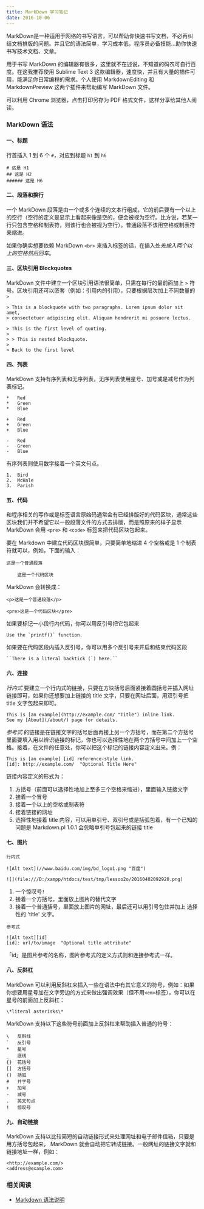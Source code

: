 ```yaml
---
title: MarkDown 学习笔记
date: 2016-10-06
---
```


MarkDown是一种适用于网络的书写语言，可以帮助你快速书写文档，不必再纠结文档排版的问题。并且它的语法简单，学习成本低，程序员必备技能...助你快速书写技术文档、文章。

用于书写 MarkDown 的编辑器有很多，这里就不在述说，不知道的码农可自行百度。在这我推荐使用 Sublime Text 3 这款编辑器，速度快，并且有大量的插件可用，能满足你日常编程的需求。个人使用 MarkdownEditing 和 MarkdownPreview 这两个插件来帮助编写 MarkDown 文件。

可以利用 Chrome 浏览器，点击打印另存为 PDF 格式文件，这样分享给其他人阅读。

### MarkDown 语法

#### 一、标题

行首插入 1 到 6 个 `#`，对应到标题 `h1` 到 `h6`

```
# 这是 H1
## 这是 H2
###### 这是 H6
```

#### 二、段落和换行

一个 MarkDown 段落是由一个或多个连续的文本行组成，它的前后要有一个以上的空行（空行的定义是显示上看起来像是空的，便会被视为空行。比方说，若某一行只包含空格和制表符，则该行也会被视为空行）。普通段落不该用空格或制表符来缩进。

如果你确实想要依赖 MarkDown `<br>` 来插入标签的话，在插入处*先按入两个以上的空格然后回车*。

#### 三、区块引用 Blockquotes

MarkDown 文件中建立一个区块引用语法很简单，只需在每行的最前面加上 `>` 符号。区块引用还可以嵌套（例如：引用内的引用），只要根据层次加上不同数量的 `>`

```
> This is a blockquote with two paragraphs. Lorem ipsum dolor sit amet,
> consectetuer adipiscing elit. Aliquam hendrerit mi posuere lectus.

> This is the first level of quoting.
>
> > This is nested blockquote.
>
> Back to the first level
```

#### 四、列表
MarkDown 支持有序列表和无序列表，无序列表使用星号、加号或是减号作为列表标记。

```
*   Red
*   Green
*   Blue

+   Red
+   Green
+   Blue

-   Red
-   Green
-   Blue
```

有序列表则使用数字接着一个英文句点。
```
1.  Bird
2.  McHale
3.  Parish
```

#### 五、代码

和程序相关的写作或是标签语言原始码通常会有已经排版好的代码区块，通常这些区块我们并不希望它以一般段落文件的方式去排版，而是照原来的样子显示 MarkDown 会用 `<pre>` 和 `<code>` 标签来把代码区块包起来。

要在 Markdown 中建立代码区块很简单，只要简单地缩进 4 个空格或是 1 个制表符就可以，例如，下面的输入：

```
这是一个普通段落

    这是一个代码区块
```

MarkDown 会转换成：

```
<p>这是一个普通段落</p>

<pre>这是一个代码区块</pre>
```

如果要标记一小段行内代码，你可以用反引号把它包起来

```
Use the `printf()` function.
```

如果要在代码区段内插入反引号，你可以用多个反引号来开启和结束代码区段

```
``There is a literal backtick (`) here.``
```


#### 六、连接

*行内式* 要建立一个行内式的链接，只要在方块括号后面紧接着圆括号并插入网址链接即可，如果你还想要加上链接的 title 文字，只要在网址后面，用双引号把 title 文字包起来即可。

```
This is [an example](http://example.com/ "Title") inline link.  
See my [About](/about/) page for details.
```

*参考式* 的链接是在链接文字的括号后面再接上另一个方括号，而在第二个方括号里面要填入用以辨识链接的标记，你也可以选择性地在两个方括号中间加上一个空格。接着，在文件的任意处，你可以把这个标记的链接内容定义出来。例：

```
This is [an example] [id] reference-style link.
[id]: http://example.com/  "Optional Title Here"
```

链接内容定义的形式为：
1. 方括号（前面可以选择性地加上至多三个空格来缩进），里面输入链接文字
2. 接着一个冒号
3. 接着一个以上的空格或制表符
4. 接着链接的网址
5. 选择性地接着 title 内容，可以用单引号、双引号或是括弧包着，有一个已知的问题是 Markdown.pl 1.0.1 会忽略单引号包起来的链接 title

#### 七、图片

```
行内式

![Alt text](//www.baidu.com/img/bd_logo1.png "百度")

![](file:///D:/xampp/htdocs/test/tmp/lessoo2o/20160402092920.png)
```

1. 一个惊叹号`!`
2. 接着一个方括号，里面放上图片的替代文字
3. 接着一个普通括号，里面放上图片的网址，最后还可以用引号包住并加上 选择性的 'title' 文字。

```
参考式

![Alt text][id]
[id]: url/to/image  "Optional title attribute"
```

「id」是图片参考的名称，图片参考式的定义方式则和连接参考式一样。

#### 八、反斜杠

MarkDown 可以利用反斜杠来插入一些在语法中有其它意义的符号，例如：如果你想要用星号加在文字旁边的方式来做出强调效果（但不用`<em>`标签），你可以在星号的前面加上反斜杠：

```
\*literal asterisks\*
```

MarkDown 支持以下这些符号前面加上反斜杠来帮助插入普通的符号：

```
\   反斜线
`   反引号
*   星号
_   底线
{}  花括号
[]  方括号
()  括弧
#   井字号
+   加号
-   减号
.   英文句点
!   惊叹号
```


#### 九、自动链接

MarkDown 支持以比较简短的自动链接形式来处理网址和电子邮件信箱，只要是用方括号包起来， MarkDown 就会自动把它转成链接。一般网址的链接文字就和链接地址一样，例如：

```
<http://example.com/>
<address@example.com>
```

### 相关阅读

- [Markdown 语法说明](http://www.appinn.com/markdown/index.html)